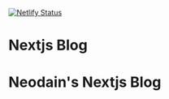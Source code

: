 [![Netlify Status](https://api.netlify.com/api/v1/badges/c853bdb0-4636-4a88-8551-b5b0aad6a9f9/deploy-status)](https://app.netlify.com/sites/neodain/deploys)

# Nextjs Blog

<h1>Neodain's Nextjs Blog</h1>
